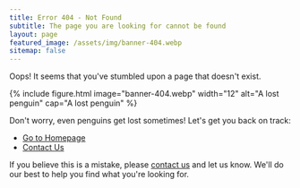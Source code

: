 ```yaml
---
title: Error 404 - Not Found
subtitle: The page you are looking for cannot be found
layout: page
featured_image: /assets/img/banner-404.webp
sitemap: false
---
```


Oops! It seems that you've stumbled upon a page that doesn't exist. 

{% include figure.html image="banner-404.webp" width="12" alt="A lost penguin" cap="A lost penguin" %}

Don't worry, even penguins get lost sometimes! Let's get you back on track:

- [Go to Homepage](https://krigsvold.org)
- [Contact Us](https://krigsvold.org/contact)

If you believe this is a mistake, please [contact us](https://krigsvold.org/contact) and let us know. We'll do our best to help you find what you're looking for.

